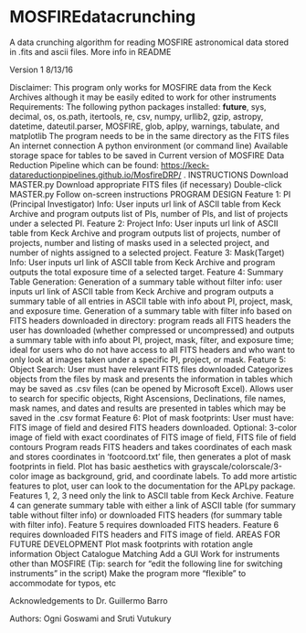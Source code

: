 # MOSFIREdatacrunching
A data crunching algorithm for reading MOSFIRE astronomical data stored in .fits and ascii files. More info in README

Version 1 8/13/16

Disclaimer: This program only works for MOSFIRE data from the Keck Archives although it may be easily edited to work for other instruments
Requirements:
The following python packages installed: __future__, sys, decimal, os, os.path, itertools, re, csv, numpy, urllib2, gzip, astropy, datetime, dateutil.parser, MOSFIRE, glob, aplpy, warnings, tabulate, and matplotlib
The program needs to be in the same directory as the FITS files
An internet connection
A python environment (or command line)
Available storage space for tables to be saved in
Current version of MOSFIRE Data Reduction Pipeline which can be found: https://keck-datareductionpipelines.github.io/MosfireDRP/ .
INSTRUCTIONS
Download MASTER.py
Download appropriate FITS files (if necessary)
Double-click MASTER.py
Follow on-screen instructions
PROGRAM DESIGN
Feature 1: PI (Principal Investigator) Info: User inputs url link of ASCII table from Keck Archive and program outputs list of PIs, number of PIs, and list of projects under a selected PI.
Feature 2: Project Info: User inputs url link of ASCII table from Keck Archive and program outputs list of projects, number of projects, number and listing of masks used in a selected project, and number of nights assigned to a selected project.
Feature 3: Mask(Target) Info: User inputs url link of ASCII table from Keck Archive and program outputs the total exposure time of a selected target. 
Feature 4: Summary Table Generation:
Generation of a summary table without filter info: user inputs url link of ASCII table from Keck Archive and program outputs a summary table of all entries in ASCII table with info about PI, project, mask, and exposure time.
Generation of a summary table with filter info based on FITS headers downloaded in directory: program reads all FITS headers the user has downloaded (whether compressed or uncompressed) and outputs a summary table with info about PI, project, mask, filter, and exposure time; ideal for users who do not have access to all FITS headers and who want to only look at images taken under a specific PI, project, or mask. 
Feature 5: Object Search: 
User must have relevant FITS files downloaded
Categorizes objects from the files by mask and presents the information in tables which may be saved as .csv files (can be opened by Microsoft Excel).
Allows user to search for specific objects, Right Ascensions, Declinations, file names, mask names, and dates and results are presented in tables which may be saved in the .csv format
Feature 6: Plot of mask footprints:
User must have: FITS image of field and desired FITS headers downloaded.
Optional: 3-color image of field with exact coordinates of FITS image of field, FITS file of field contours
Program reads FITS headers and takes coordinates of each mask and stores coordinates in ‘footcoord.txt’ file, then generates a plot of mask footprints in field. 
Plot has basic aesthetics with grayscale/colorscale/3-color image as background, grid, and coordinate labels. To add more artistic features to plot, user can look to the documentation for the APLpy package. 
Features 1, 2, 3 need only the link to ASCII table from Keck Archive. Feature 4 can generate summary table with either a link of ASCII table (for summary table without filter info) or downloaded FITS headers (for summary table with filter info). Feature 5 requires downloaded FITS headers. Feature 6 requires downloaded FITS headers and FITS image of field.
AREAS FOR FUTURE DEVELOPMENT
Plot mask footprints with rotation angle information
Object Catalogue Matching
Add a GUI
Work for instruments other than MOSFIRE (Tip: search for “edit the following line for switching instruments” in the script)
Make the program more “flexible” to accommodate for typos, etc


Acknowledgements to Dr. Guillermo Barro

Authors: Ogni Goswami and Sruti Vutukury
